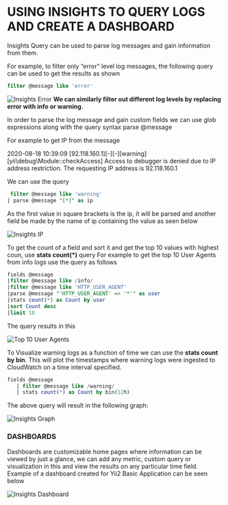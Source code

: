 # USING INSIGHTS TO QUERY LOGS AND CREATE A DASHBOARD

Insights Query can be used to parse log messages and gain information from them. 

For example, to filter only “error” level log messages, the following query can be used to get the results as shown
```sql
filter @message like 'error'
```

![Insights Error](https://github.com/arinjay97/IIC-Internship/blob/master/screenshots/Insights%20-%20error.jpg)
**We can similarly filter out different log levels by replacing error with info or warning.**

In order to parse the log message and gain custom fields we can use glob expressions along with the query syntax
parse @message

For example to get IP from the message 

2020-08-18 10:39:09 [92.118.160.1][-][-][warning][yii\debug\Module::checkAccess] Access to debugger is denied due to IP address restriction. The requesting IP address is 92.118.160.1

We can use the query
```sql
 filter @message like 'warning'
| parse @message "[*]" as ip
```

As the first value in square brackets is the ip, it will be parsed and another field be made by the name of ip containing the value as seen below

![Insights IP](https://github.com/arinjay97/IIC-Internship/blob/master/screenshots/Insights%20-%20ip.jpg)

To get the count of a field and sort it and get the top 10 values with highest coun, use **stats count(\*)** query
For example to get the top 10 User Agents from info logs use the query as follows 

```sql
fields @message
|filter @message like /info/
|filter @message like 'HTTP_USER_AGENT'
|parse @message "'HTTP_USER_AGENT' => '*'" as user
|stats count(*) as Count by user
|sort Count desc
|limit 10
```

The query results in this

![Top 10 User Agents](https://github.com/arinjay97/IIC-Internship/blob/master/screenshots/Insights%20-%20Top%2010%20user%20agents.jpg)

To Visualize warning logs as a function of time we can use the **stats count by bin**. This will plot the timestamps where warning logs were ingested to CloudWatch on a time interval specified.

```sql
fields @message
   | filter @message like /warning/
   | stats count(*) as Count by bin(12h)
```

 The above query will result in the following graph:
 
 ![Insights Graph](https://github.com/arinjay97/IIC-Internship/blob/master/screenshots/Insights%20-%20Graph.jpg)
 
 
### DASHBOARDS
 
Dashboards are customizable home pages where information can be viewed by just a glance, we can add any metric, custom query or visualization in this and view the results on any particular time field. Example of a dashboard created for Yii2 Basic Application can be seen below

![Insights Dashboard](https://github.com/arinjay97/IIC-Internship/blob/master/screenshots/Insights%20Dashboard.png)
